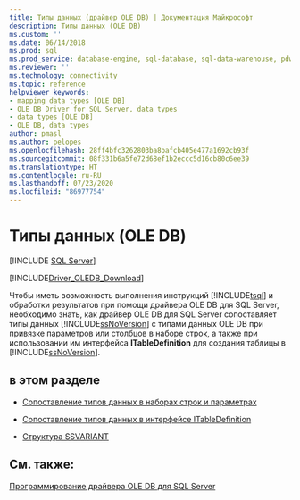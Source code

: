 ```yaml
---
title: Типы данных (драйвер OLE DB) | Документация Майкрософт
description: Типы данных (OLE DB)
ms.custom: ''
ms.date: 06/14/2018
ms.prod: sql
ms.prod_service: database-engine, sql-database, sql-data-warehouse, pdw
ms.reviewer: ''
ms.technology: connectivity
ms.topic: reference
helpviewer_keywords:
- mapping data types [OLE DB]
- OLE DB Driver for SQL Server, data types
- data types [OLE DB]
- OLE DB, data types
author: pmasl
ms.author: pelopes
ms.openlocfilehash: 28ff4bfc3262803ba8bafcb405e477a1692cb93f
ms.sourcegitcommit: 08f331b6a5fe72d68ef1b2eccc5d16cb80c6ee39
ms.translationtype: HT
ms.contentlocale: ru-RU
ms.lasthandoff: 07/23/2020
ms.locfileid: "86977754"
---
```

# <a name="data-types-ole-db"></a>Типы данных (OLE DB)
[!INCLUDE [SQL Server](../../../includes/applies-to-version/sql-asdb-asdbmi-asa-pdw.md)]

[!INCLUDE[Driver_OLEDB_Download](../../../includes/driver_oledb_download.md)]

  Чтобы иметь возможность выполнения инструкций [!INCLUDE[tsql](../../../includes/tsql-md.md)] и обработки результатов при помощи драйвера OLE DB для SQL Server, необходимо знать, как драйвер OLE DB для SQL Server сопоставляет типы данных [!INCLUDE[ssNoVersion](../../../includes/ssnoversion-md.md)] с типами данных OLE DB при привязке параметров или столбцов в наборе строк, а также при использовании им интерфейса **ITableDefinition** для создания таблицы в [!INCLUDE[ssNoVersion](../../../includes/ssnoversion-md.md)].  
  
## <a name="in-this-section"></a>в этом разделе  
  
-   [Сопоставление типов данных в наборах строк и параметрах](../../oledb/ole-db-data-types/data-type-mapping-in-rowsets-and-parameters.md)  
  
-   [Сопоставление типов данных в интерфейсе ITableDefinition](../../oledb/ole-db-data-types/data-type-mapping-in-itabledefinition.md)  
  
-   [Структура SSVARIANT](../../oledb/ole-db-data-types/ssvariant-structure.md)  
  
## <a name="see-also"></a>См. также:  
 [Программирование драйвера OLE DB для SQL Server](../../oledb/ole-db/oledb-driver-for-sql-server-programming.md)  
  
  
